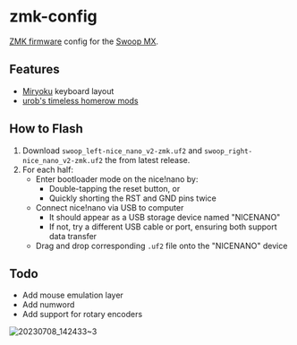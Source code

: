 # zmk-config
[ZMK firmware](https://github.com/zmkfirmware/zmk/) config for the [Swoop MX](https://github.com/jimmerricks/swoop).

## Features
- [Miryoku](https://github.com/manna-harbour/miryoku) keyboard layout
- [urob's timeless homerow mods](https://github.com/urob/zmk-config#timeless-homerow-mods)

## How to Flash
1. Download `swoop_left-nice_nano_v2-zmk.uf2` and `swoop_right-nice_nano_v2-zmk.uf2` the from latest release.
2. For each half:
    - Enter bootloader mode on the nice!nano by:
       - Double-tapping the reset button, or
       - Quickly shorting the RST and GND pins twice
    - Connect nice!nano via USB to computer
       - It should appear as a USB storage device named "NICENANO"
       - If not, try a different USB cable or port, ensuring both support data transfer
     - Drag and drop corresponding `.uf2` file onto the "NICENANO" device

## Todo
- Add mouse emulation layer
- Add numword
- Add support for rotary encoders

![20230708_142433~3](https://github.com/snicklepickles/zmk-config/assets/95944530/c672fa21-72d3-48e2-bc9e-026236ef4fc6)
